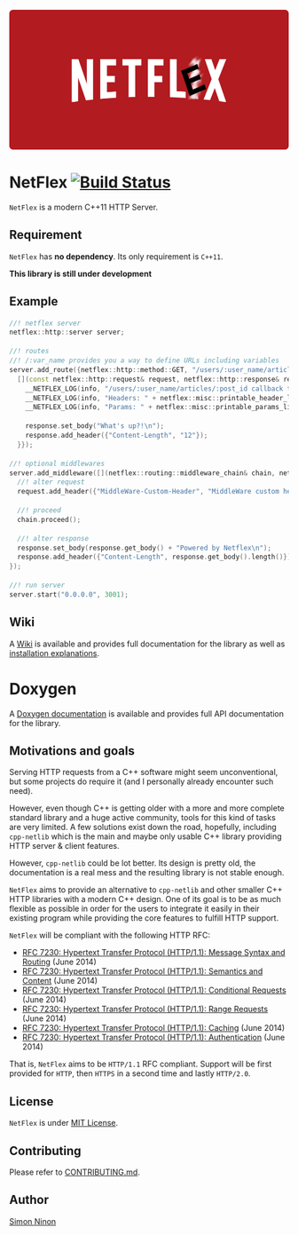 <p align="center">
 <img src="https://raw.githubusercontent.com/Cylix/netflex/master/assets/images/netflex_logo.jpg"/>
</p>

# NetFlex [![Build Status](https://travis-ci.org/Cylix/NetFlex.svg?branch=master)](https://travis-ci.org/Cylix/NetFlex)
`NetFlex` is a modern C++11 HTTP Server.

## Requirement
`NetFlex` has **no dependency**. Its only requirement is `C++11`.

**This library is still under development**

## Example

```cpp
//! netflex server
netflex::http::server server;

//! routes
//! /:var_name provides you a way to define URLs including variables
server.add_route({netflex::http::method::GET, "/users/:user_name/articles/:post_id",
  [](const netflex::http::request& request, netflex::http::response& response) {
    __NETFLEX_LOG(info, "/users/:user_name/articles/:post_id callback triggered");
    __NETFLEX_LOG(info, "Headers: " + netflex::misc::printable_header_list(request.get_headers()));
    __NETFLEX_LOG(info, "Params: " + netflex::misc::printable_params_list(request.get_params()));

    response.set_body("What's up?!\n");
    response.add_header({"Content-Length", "12"});
  }});

//! optional middlewares
server.add_middleware([](netflex::routing::middleware_chain& chain, netflex::http::request& request, netflex::http::response& response) {
  //! alter request
  request.add_header({"MiddleWare-Custom-Header", "MiddleWare custom header value"});

  //! proceed
  chain.proceed();

  //! alter response
  response.set_body(response.get_body() + "Powered by Netflex\n");
  response.add_header({"Content-Length", response.get_body().length()});
});

//! run server
server.start("0.0.0.0", 3001);
```

## Wiki
A [Wiki](https://github.com/Cylix/netflex/wiki) is available and provides full documentation for the library as well as [installation explanations](https://github.com/Cylix/netflex/wiki/Installation).

# Doxygen
A [Doxygen documentation](https://cylix.github.io/netflex/html/) is available and provides full API documentation for the library.

## Motivations and goals
Serving HTTP requests from a C++ software might seem unconventional, but some projects do require it (and I personally already encounter such need).

However, even though C++ is getting older with a more and more complete standard library and a huge active community, tools for this kind of tasks are very limited.
A few solutions exist down the road, hopefully, including `cpp-netlib` which is the main and maybe only usable C++ library providing HTTP server & client features.

However, `cpp-netlib` could be lot better. Its design is pretty old, the documentation is a real mess and the resulting library is not stable enough.

`NetFlex` aims to provide an alternative to `cpp-netlib` and other smaller C++ HTTP libraries with a modern C++ design.
One of its goal is to be as much flexible as possible in order for the users to integrate it easily in their existing program while providing the core features to fulfill HTTP support.

`NetFlex` will be compliant with the following HTTP RFC:

* [RFC 7230: Hypertext Transfer Protocol (HTTP/1.1): Message Syntax and Routing](https://tools.ietf.org/html/rfc7230) (June 2014)
* [RFC 7230: Hypertext Transfer Protocol (HTTP/1.1): Semantics and Content](https://tools.ietf.org/html/rfc7231) (June 2014)
* [RFC 7230: Hypertext Transfer Protocol (HTTP/1.1): Conditional Requests](https://tools.ietf.org/html/rfc7232) (June 2014)
* [RFC 7230: Hypertext Transfer Protocol (HTTP/1.1): Range Requests](https://tools.ietf.org/html/rfc7233) (June 2014)
* [RFC 7230: Hypertext Transfer Protocol (HTTP/1.1): Caching](https://tools.ietf.org/html/rfc7234) (June 2014)
* [RFC 7230: Hypertext Transfer Protocol (HTTP/1.1): Authentication](https://tools.ietf.org/html/rfc7235) (June 2014)

That is, `NetFlex` aims to be `HTTP/1.1` RFC compliant.
Support will be first provided for `HTTP`, then `HTTPS` in a second time and lastly `HTTP/2.0`.

## License
`NetFlex` is under [MIT License](LICENSE).

## Contributing
Please refer to [CONTRIBUTING.md](CONTRIBUTING.md).

## Author
[Simon Ninon](http://simon-ninon.fr)
